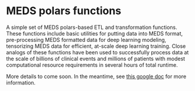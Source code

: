 # MEDS polars functions

A simple set of MEDS polars-based ETL and transformation functions. These functions include basic utilities
for putting data into MEDS format, pre-processing MEDS formatted data for deep learning modeling, tensorizing
MEDS data for efficient, at-scale deep learning training. Close analogs of these functions have been used to
successfully process data at the scale of billions of clinical events and millions of patients with modest
computational resource requirements in several hours of total runtime.

More details to come soon. In the meantime, see [this google
doc](https://docs.google.com/document/d/14NKaIPAMKC1bXWV_IVJ7nQfMo09PpUQCRrqqVY6qVT4/edit?usp=sharing) for
more information.
